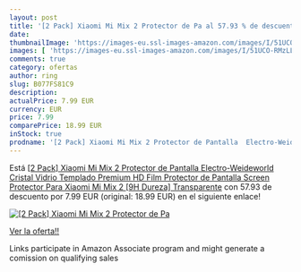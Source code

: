 ```yaml
---
layout: post
title: '[2 Pack] Xiaomi Mi Mix 2 Protector de Pa al 57.93 % de descuento'
date: 
thumbnailImage: 'https://images-eu.ssl-images-amazon.com/images/I/51UCO-RMzLL._SL200_.jpg'
images: [ 'https://images-eu.ssl-images-amazon.com/images/I/51UCO-RMzLL._SL200_.jpg' ]
comments: true
category: ofertas
author: ring
slug: B077FS81C9
description:
actualPrice: 7.99 EUR
currency: EUR
price: 7.99
comparePrice: 18.99 EUR
inStock: true
prodname: '[2 Pack] Xiaomi Mi Mix 2 Protector de Pantalla  Electro-Weideworld Cristal Vidrio Templado Premium HD Film Protector de Pantalla Screen Protector Para Xiaomi Mi Mix 2 [9H Dureza] Transparente'
---
```


Está [[2 Pack] Xiaomi Mi Mix 2 Protector de Pantalla  Electro-Weideworld Cristal Vidrio Templado Premium HD Film Protector de Pantalla Screen Protector Para Xiaomi Mi Mix 2 [9H Dureza] Transparente](https://www.amazon.es/dp/B077FS81C9/?tag=tolees-21) con 57.93 de descuento por 7.99 EUR (original: 18.99 EUR) en el siguiente enlace!

[![[2 Pack] Xiaomi Mi Mix 2 Protector de Pa](https://images-eu.ssl-images-amazon.com/images/I/51UCO-RMzLL._SL200_.jpg)](https://www.amazon.es/dp/B077FS81C9/?tag=tolees-21)

[Ver la oferta!!](https://www.amazon.es/dp/B077FS81C9/?tag=tolees-21)

Links participate in Amazon Associate program and might generate a comission on qualifying sales


